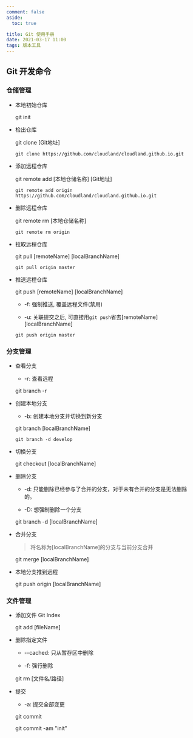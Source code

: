 ```yaml
---
comment: false
aside:
  toc: true

title: Git 使用手册
date: 2021-03-17 11:00
tags: 版本工具
---
```


## Git 开发命令

### 仓储管理

* 本地初始仓库

  git init

* 检出仓库

  git clone [Git地址]

  ```shell
  git clone https://github.com/cloudland/cloudland.github.io.git
  ```

* 添加远程仓库

  git remote add [本地仓储名称] [Git地址]

  ```shell
  git remote add origin https://github.com/cloudland/cloudland.github.io.git
  ```

* 删除远程仓库

  git remote rm [本地仓储名称]

  ```shell
  git remote rm origin
  ```

* 拉取远程仓库

  git pull [remoteName] [localBranchName]

  ```shell
  git pull origin master
  ```

* 推送远程仓库

  git push [remoteName] [localBranchName]

  * -f: 强制推送, 覆盖远程文件(禁用)

  * -u: 关联提交之后, 可直接用`git push`省去[remoteName] [localBranchName]

  ```shell
  git push origin master
  ```

### 分支管理

* 查看分支

  * -r: 查看远程

  git branch -r

* 创建本地分支

  * -b: 创建本地分支并切换到新分支

  git branch [localBranchName]

  ```shell
  git branch -d develop
  ```

* 切换分支

  git checkout [localBranchName]

* 删除分支

  * -d: 只能删除已经参与了合并的分支，对于未有合并的分支是无法删除的。

  * -D: 想强制删除一个分支

   git branch -d [localBranchName]

* 合并分支

  > 将名称为[localBranchName]的分支与当前分支合并

  git merge [localBranchName] 

* 本地分支推到远程

  git push origin [localBranchName]


### 文件管理

* 添加文件 Git Index

  git add [fileName]

* 删除指定文件

  * --cached: 只从暂存区中删除

  * -f: 强行删除

  git rm [文件名/路径]

* 提交

  * -a: 提交全部变更

  git commit

  git commit -am "init" 